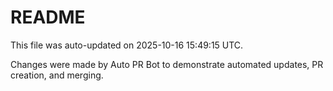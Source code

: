 # README

This file was auto-updated on 2025-10-16 15:49:15 UTC.

Changes were made by Auto PR Bot to demonstrate automated updates, PR creation, and merging.
